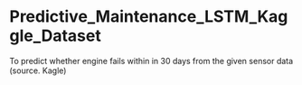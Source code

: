 # Predictive_Maintenance_LSTM_Kaggle_Dataset
To predict whether engine fails within in 30 days from the given sensor data (source. Kagle)
